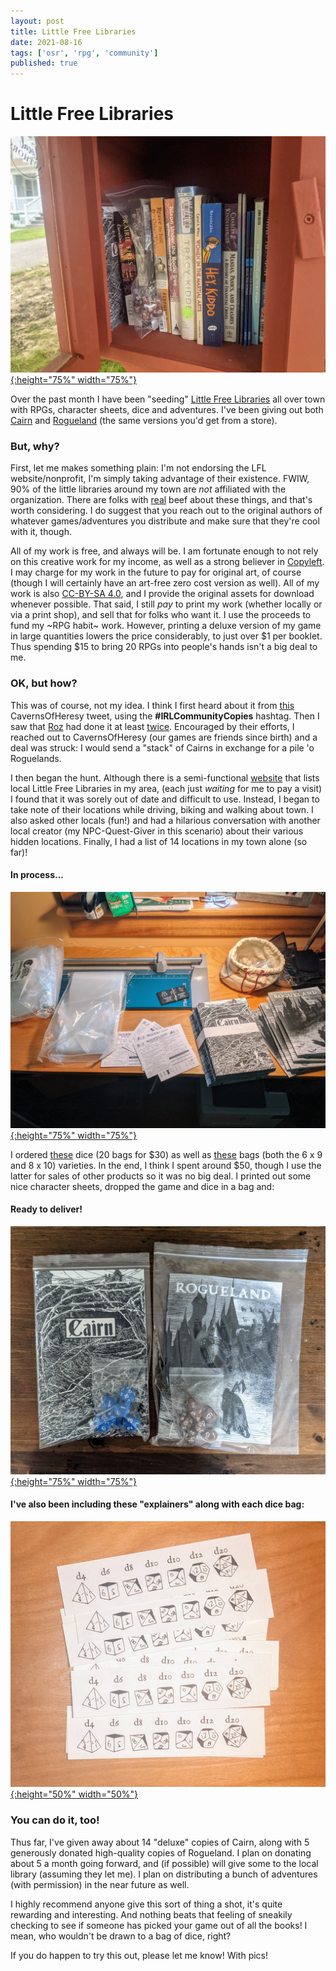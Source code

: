 ```yaml
---
layout: post
title: Little Free Libraries
date: 2021-08-16
tags: ['osr', 'rpg', 'community']
published: true
---
```


# Little Free Libraries

[![Alt text](/img/little-free-libraries/little_free_library4.jpg "click to embiggen"){:height="75%" width="75%"}](/img/little-free-libraries/little_free_library4.jpg)

Over the past month I have been "seeding" [Little Free Libraries](https://littlefreelibrary.org) all over town with RPGs, character sheets, dice and adventures. I've been giving out both [Cairn](https://cairnrpg.com) and [Rogueland](https://www.cavernsofheresy.com/product/rogueland) (the same versions you'd get from a store).

### But, why?
First, let me makes something plain: I'm not endorsing the LFL website/nonprofit, I'm simply taking advantage of their existence. FWIW, 90% of the little libraries around my town are _not_ affiliated with the organization. There are folks with [real](https://www.cbc.ca/radio/asithappens/as-it-happens-thursday-edition-1.4099293/toronto-librarian-makes-her-case-against-little-free-libraries-1.4099601) beef about these things, and that's worth considering. I do suggest that you reach out to the original authors of whatever games/adventures you distribute and make sure that they're cool with it, though.

All of my work is free, and always will be. I am fortunate enough to not rely on this creative work for my income, as well as a strong believer in [Copyleft](https://en.wikipedia.org/wiki/Copyleft). I may charge for my work in the future to pay for original art, of course (though I will certainly have an art-free zero cost version as well). All of my work is also [CC-BY-SA 4.0](https://creativecommons.org/licenses/by-sa/4.0/deed.ast), and I provide the original assets for download whenever possible. That said, I still _pay_ to print my work (whether locally or via a print shop), and sell that for folks who want it. I use the proceeds to fund my ~RPG habit~ work. However, printing a deluxe version of my game in large quantities lowers the price considerably, to just over $1 per booklet. Thus spending $15 to bring 20 RPGs into people's hands isn't a big deal to me.

### OK, but how?
This was of course, not my idea. I think I first heard about it from [this](https://twitter.com/CavernsOfHeresy/status/1381273447909720067) CavernsOfHeresy tweet, using the **#IRLCommunityCopies** hashtag. Then I saw that [Roz](https://twitter.com/AllThingsTruly/status/1409201450090123267) had done it at least [twice](https://twitter.com/AllThingsTruly/status/1409881430977617930). Encouraged by their efforts, I reached out to CavernsOfHeresy (our games are friends since birth) and a deal was struck: I would send a "stack" of Cairns in exchange for a pile 'o Roguelands.

I then began the hunt. Although there is a semi-functional [website](https://littlefreelibrary.org/ourmap/) that lists local Little Free Libraries in my area, (each just _waiting_ for me to pay a visit) I found that it was sorely out of date and difficult to use. Instead, I began to take note of their locations while driving, biking and walking about town. I also asked other locals (fun!) and had a hilarious conversation with another local creator (my NPC-Quest-Giver in this scenario) about their various hidden locations. Finally, I had a list of 14 locations in my town alone (so far)!

#### In process...
[![Alt text](/img/little-free-libraries/little_free_library1.jpg "click to embiggen"){:height="75%" width="75%"}](/img/little-free-libraries/little_free_library1.jpg)

I ordered [these](https://www.amazon.com/dp/B01476QV14) dice (20 bags for $30) as well as [these](https://www.amazon.com/gp/product/B07XTDF6T8) bags (both the 6 x 9 and 8 x 10) varieties. In the end, I think I spent around $50, though I use the latter for sales of other products so it was no big deal. I printed out some nice character sheets, dropped the game and dice in a bag and:

#### Ready to deliver!
[![Alt text](/img/little-free-libraries/little_free_library3.jpg "click to embiggen"){:height="75%" width="75%"}](/img/little-free-libraries/little_free_library3.jpg)

#### I've also been including these "explainers" along with each dice bag:  
[![Alt text](/img/little-free-libraries/dice_explanations.jpg "click to embiggen"){:height="50%" width="50%"}](/img/little-free-libraries/dice_explanations.jpg)

### You can do it, too!
Thus far, I've given away about 14 "deluxe" copies of Cairn, along with 5 generously donated high-quality copies of Rogueland. I plan on donating about 5 a month going forward, and (if possible) will give some to the local library (assuming they let me). I plan on distributing a bunch of adventures (with permission) in the near future as well.

I highly recommend anyone give this sort of thing a shot, it's quite rewarding and interesting. And nothing beats that feeling of sneakily checking to see if someone has picked your game out of all the books! I mean, who wouldn't be drawn to a bag of dice, right?

If you do happen to try this out, please let me know! With pics!

